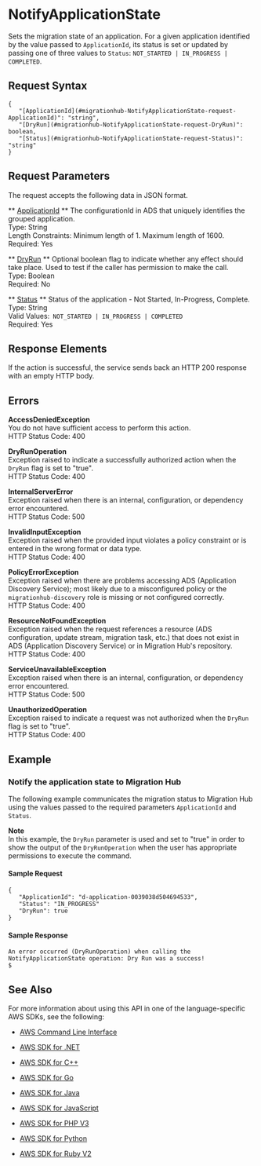# NotifyApplicationState<a name="API_NotifyApplicationState"></a>

Sets the migration state of an application\. For a given application identified by the value passed to `ApplicationId`, its status is set or updated by passing one of three values to `Status`: `NOT_STARTED | IN_PROGRESS | COMPLETED`\.

## Request Syntax<a name="API_NotifyApplicationState_RequestSyntax"></a>

```
{
   "[ApplicationId](#migrationhub-NotifyApplicationState-request-ApplicationId)": "string",
   "[DryRun](#migrationhub-NotifyApplicationState-request-DryRun)": boolean,
   "[Status](#migrationhub-NotifyApplicationState-request-Status)": "string"
}
```

## Request Parameters<a name="API_NotifyApplicationState_RequestParameters"></a>

The request accepts the following data in JSON format\.

 ** [ApplicationId](#API_NotifyApplicationState_RequestSyntax) **   <a name="migrationhub-NotifyApplicationState-request-ApplicationId"></a>
The configurationId in ADS that uniquely identifies the grouped application\.  
Type: String  
Length Constraints: Minimum length of 1\. Maximum length of 1600\.  
Required: Yes

 ** [DryRun](#API_NotifyApplicationState_RequestSyntax) **   <a name="migrationhub-NotifyApplicationState-request-DryRun"></a>
Optional boolean flag to indicate whether any effect should take place\. Used to test if the caller has permission to make the call\.  
Type: Boolean  
Required: No

 ** [Status](#API_NotifyApplicationState_RequestSyntax) **   <a name="migrationhub-NotifyApplicationState-request-Status"></a>
Status of the application \- Not Started, In\-Progress, Complete\.  
Type: String  
Valid Values:` NOT_STARTED | IN_PROGRESS | COMPLETED`   
Required: Yes

## Response Elements<a name="API_NotifyApplicationState_ResponseElements"></a>

If the action is successful, the service sends back an HTTP 200 response with an empty HTTP body\.

## Errors<a name="API_NotifyApplicationState_Errors"></a>

 **AccessDeniedException**   
You do not have sufficient access to perform this action\.  
HTTP Status Code: 400

 **DryRunOperation**   
Exception raised to indicate a successfully authorized action when the `DryRun` flag is set to "true"\.  
HTTP Status Code: 400

 **InternalServerError**   
Exception raised when there is an internal, configuration, or dependency error encountered\.  
HTTP Status Code: 500

 **InvalidInputException**   
Exception raised when the provided input violates a policy constraint or is entered in the wrong format or data type\.  
HTTP Status Code: 400

 **PolicyErrorException**   
Exception raised when there are problems accessing ADS \(Application Discovery Service\); most likely due to a misconfigured policy or the `migrationhub-discovery` role is missing or not configured correctly\.  
HTTP Status Code: 400

 **ResourceNotFoundException**   
Exception raised when the request references a resource \(ADS configuration, update stream, migration task, etc\.\) that does not exist in ADS \(Application Discovery Service\) or in Migration Hub's repository\.  
HTTP Status Code: 400

 **ServiceUnavailableException**   
Exception raised when there is an internal, configuration, or dependency error encountered\.  
HTTP Status Code: 500

 **UnauthorizedOperation**   
Exception raised to indicate a request was not authorized when the `DryRun` flag is set to "true"\.  
HTTP Status Code: 400

## Example<a name="API_NotifyApplicationState_Examples"></a>

### Notify the application state to Migration Hub<a name="API_NotifyApplicationState_Example_1"></a>

The following example communicates the migration status to Migration Hub using the values passed to the required parameters `ApplicationId` and `Status`\.

**Note**  
In this example, the `DryRun` parameter is used and set to "true" in order to show the output of the `DryRunOperation` when the user has appropriate permissions to execute the command\.

#### Sample Request<a name="API_NotifyApplicationState_Example_1_Request"></a>

```
{
   "ApplicationId": "d-application-0039038d504694533",
   "Status": "IN_PROGRESS"
   "DryRun": true
}
```

#### Sample Response<a name="API_NotifyApplicationState_Example_1_Response"></a>

```
An error occurred (DryRunOperation) when calling the NotifyApplicationState operation: Dry Run was a success!
$
```

## See Also<a name="API_NotifyApplicationState_SeeAlso"></a>

For more information about using this API in one of the language\-specific AWS SDKs, see the following:

+  [AWS Command Line Interface](http://docs.aws.amazon.com/goto/aws-cli/AWSMigrationHub-2017-05-31/NotifyApplicationState) 

+  [AWS SDK for \.NET](http://docs.aws.amazon.com/goto/DotNetSDKV3/AWSMigrationHub-2017-05-31/NotifyApplicationState) 

+  [AWS SDK for C\+\+](http://docs.aws.amazon.com/goto/SdkForCpp/AWSMigrationHub-2017-05-31/NotifyApplicationState) 

+  [AWS SDK for Go](http://docs.aws.amazon.com/goto/SdkForGoV1/AWSMigrationHub-2017-05-31/NotifyApplicationState) 

+  [AWS SDK for Java](http://docs.aws.amazon.com/goto/SdkForJava/AWSMigrationHub-2017-05-31/NotifyApplicationState) 

+  [AWS SDK for JavaScript](http://docs.aws.amazon.com/goto/AWSJavaScriptSDK/AWSMigrationHub-2017-05-31/NotifyApplicationState) 

+  [AWS SDK for PHP V3](http://docs.aws.amazon.com/goto/SdkForPHPV3/AWSMigrationHub-2017-05-31/NotifyApplicationState) 

+  [AWS SDK for Python](http://docs.aws.amazon.com/goto/boto3/AWSMigrationHub-2017-05-31/NotifyApplicationState) 

+  [AWS SDK for Ruby V2](http://docs.aws.amazon.com/goto/SdkForRubyV2/AWSMigrationHub-2017-05-31/NotifyApplicationState) 
